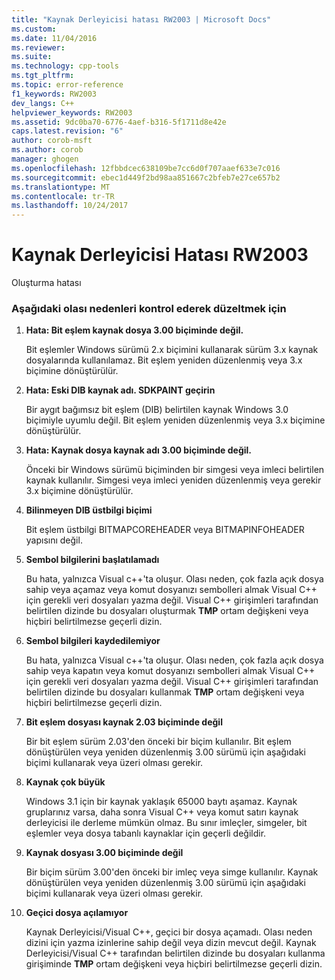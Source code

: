 ```yaml
---
title: "Kaynak Derleyicisi hatası RW2003 | Microsoft Docs"
ms.custom: 
ms.date: 11/04/2016
ms.reviewer: 
ms.suite: 
ms.technology: cpp-tools
ms.tgt_pltfrm: 
ms.topic: error-reference
f1_keywords: RW2003
dev_langs: C++
helpviewer_keywords: RW2003
ms.assetid: 9dc0ba70-6776-4aef-b316-5f1711d8e42e
caps.latest.revision: "6"
author: corob-msft
ms.author: corob
manager: ghogen
ms.openlocfilehash: 12fbbdcec638109be7cc6d0f707aaef633e7c016
ms.sourcegitcommit: ebec1d449f2bd98aa851667c2bfeb7e27ce657b2
ms.translationtype: MT
ms.contentlocale: tr-TR
ms.lasthandoff: 10/24/2017
---
```

# <a name="resource-compiler-error-rw2003"></a>Kaynak Derleyicisi Hatası RW2003
Oluşturma hatası  
  
### <a name="to-fix-by-checking-the-following-possible-causes"></a>Aşağıdaki olası nedenleri kontrol ederek düzeltmek için  
  
1.  **Hata: Bit eşlem kaynak dosya 3.00 biçiminde değil.**  
  
     Bit eşlemler Windows sürümü 2.x biçimini kullanarak sürüm 3.x kaynak dosyalarında kullanılamaz. Bit eşlem yeniden düzenlenmiş veya 3.x biçimine dönüştürülür.  
  
2.  **Hata: Eski DIB kaynak adı. SDKPAINT geçirin**  
  
     Bir aygıt bağımsız bit eşlem (DIB) belirtilen kaynak Windows 3.0 biçimiyle uyumlu değil. Bit eşlem yeniden düzenlenmiş veya 3.x biçimine dönüştürülür.  
  
3.  **Hata: Kaynak dosya kaynak adı 3.00 biçiminde değil.**  
  
     Önceki bir Windows sürümü biçiminden bir simgesi veya imleci belirtilen kaynak kullanılır. Simgesi veya imleci yeniden düzenlenmiş veya gerekir 3.x biçimine dönüştürülür.  
  
4.  **Bilinmeyen DIB üstbilgi biçimi**  
  
     Bit eşlem üstbilgi BITMAPCOREHEADER veya BITMAPINFOHEADER yapısını değil.  
  
5.  **Sembol bilgilerini başlatılamadı**  
  
     Bu hata, yalnızca Visual c++'ta oluşur. Olası neden, çok fazla açık dosya sahip veya açamaz veya komut dosyanızı sembolleri almak Visual C++ için gerekli veri dosyaları yazma değil. Visual C++ girişimleri tarafından belirtilen dizinde bu dosyaları oluşturmak **TMP** ortam değişkeni veya hiçbiri belirtilmezse geçerli dizin.  
  
6.  **Sembol bilgileri kaydedilemiyor**  
  
     Bu hata, yalnızca Visual c++'ta oluşur. Olası neden, çok fazla açık dosya sahip veya kapatın veya komut dosyanızı sembolleri almak Visual C++ için gerekli veri dosyaları yazma değil. Visual C++ girişimleri tarafından belirtilen dizinde bu dosyaları kullanmak **TMP** ortam değişkeni veya hiçbiri belirtilmezse geçerli dizin.  
  
7.  **Bit eşlem dosyası kaynak 2.03 biçiminde değil**  
  
     Bir bit eşlem sürüm 2.03'den önceki bir biçim kullanılır. Bit eşlem dönüştürülen veya yeniden düzenlenmiş 3.00 sürümü için aşağıdaki biçimi kullanarak veya üzeri olması gerekir.  
  
8.  **Kaynak çok büyük**  
  
     Windows 3.1 için bir kaynak yaklaşık 65000 baytı aşamaz. Kaynak gruplarınız varsa, daha sonra Visual C++ veya komut satırı kaynak derleyicisi ile derleme mümkün olmaz. Bu sınır imleçler, simgeler, bit eşlemler veya dosya tabanlı kaynaklar için geçerli değildir.  
  
9. **Kaynak dosyası 3.00 biçiminde değil**  
  
     Bir biçim sürüm 3.00'den önceki bir imleç veya simge kullanılır. Kaynak dönüştürülen veya yeniden düzenlenmiş 3.00 sürümü için aşağıdaki biçimi kullanarak veya üzeri olması gerekir.  
  
10. **Geçici dosya açılamıyor**  
  
     Kaynak Derleyicisi/Visual C++, geçici bir dosya açamadı. Olası neden dizini için yazma izinlerine sahip değil veya dizin mevcut değil. Kaynak Derleyicisi/Visual C++ tarafından belirtilen dizinde bu dosyaları kullanma girişiminde **TMP** ortam değişkeni veya hiçbiri belirtilmezse geçerli dizin.